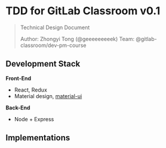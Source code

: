 # TDD for GitLab Classroom v0.1

> Technical Design Document
>
> Author: Zhongyi Tong (@geeeeeeeeek)
> Team: @gitlab-classroom/dev-pm-course 

## Development Stack

**Front-End**

- React, Redux
- Material design, [material-ui](http://www.material-ui.com/#/)

**Back-End**

- Node + Express

## Implementations

